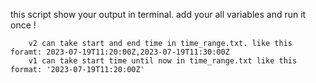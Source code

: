 this script show your output in terminal.
add your all variables and run it once ! 

        v2 can take start and end time in time_range.txt. like this foramt: 2023-07-19T11:20:00Z,2023-07-19T11:30:00Z
        v1 can take start time until now in time_range.txt like this format: '2023-07-19T11:20:00Z'
